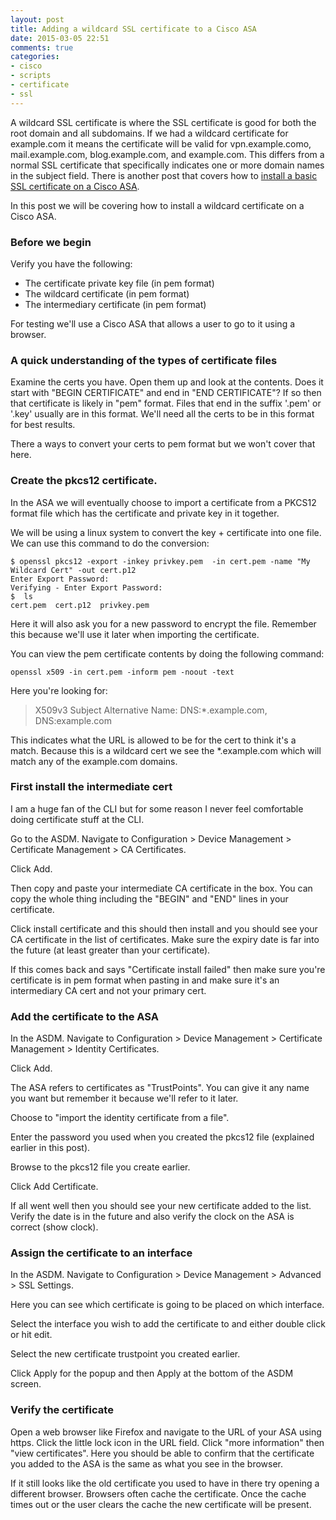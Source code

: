 ```yaml
---
layout: post
title: Adding a wildcard SSL certificate to a Cisco ASA
date: 2015-03-05 22:51
comments: true
categories:
- cisco
- scripts
- certificate
- ssl
---
```

A wildcard SSL certificate is where the SSL certificate is good for both the root domain and all subdomains. If we had a wildcard certificate for example.com it means the certificate will be valid for vpn.example.como, mail.example.com, blog.example.com, and example.com. This differs from a normal SSL certificate that specifically indicates one or more domain names in the subject field. There is another post that covers how to [install a basic SSL certificate on a Cisco ASA](http://www.tunnelsup.com/adding-an-ssl-certificate-on-an-asa).

In this post we will be covering how to install a wildcard certificate on a Cisco ASA.

### Before we begin

Verify you have the following:

* The certificate private key file (in pem format)
* The wildcard certificate (in pem format)
* The intermediary certificate (in pem format)

For testing we'll use a Cisco ASA that allows a user to go to it using a browser.

### A quick understanding of the types of certificate files

Examine the certs you have. Open them up and look at the contents. Does it start with "BEGIN CERTIFICATE" and end in "END CERTIFICATE"? If so then that certificate is likely in "pem" format. Files that end in the suffix '.pem' or '.key' usually are in this format. We'll need all the certs to be in this format for best results. 

There a ways to convert your certs to pem format but we won't cover that here.

### Create the pkcs12 certificate.

In the ASA we will eventually choose to import a certificate from a PKCS12 format file which has the certificate and private key in it together.

We will be using a linux system to convert the key + certificate into one file. We can use this command to do the conversion:

```
$ openssl pkcs12 -export -inkey privkey.pem  -in cert.pem -name "My Wildcard Cert" -out cert.p12
Enter Export Password:
Verifying - Enter Export Password:
$  ls
cert.pem  cert.p12  privkey.pem
```

Here it will also ask you for a new password to encrypt the file. Remember this because we'll use it later when importing the certificate.

You can view the pem certificate contents by doing the following command:

`openssl x509 -in cert.pem -inform pem -noout -text`

Here you're looking for:

> X509v3 Subject Alternative Name: 
>  DNS:*.example.com, DNS:example.com

This indicates what the URL is allowed to be for the cert to think it's a match. Because this is a wildcard cert we see the *.example.com which will match any of the example.com domains.


### First install the intermediate cert
I am a huge fan of the CLI but for some reason I never feel comfortable doing certificate stuff at the CLI.

Go to the ASDM. Navigate to Configuration > Device Management > Certificate Management > CA Certificates.

Click Add. 

Then copy and paste your intermediate CA certificate in the box. You can copy the whole thing including the "BEGIN" and "END" lines in your certificate.

Click install certificate and this should then install and you should see your CA certificate in the list of certificates. Make sure the expiry date is far into the future (at least greater than your certificate).

If this comes back and says "Certificate install failed" then make sure you're certificate is in pem format when pasting in and make sure it's an intermediary CA cert and not your primary cert.




### Add the certificate to the ASA

In the ASDM. Navigate to Configuration > Device Management > Certificate Management > Identity Certificates.

Click Add.

The ASA refers to certificates as "TrustPoints". You can give it any name you want but remember it because we'll refer to it later.

Choose to "import the identity certificate from a file".

Enter the password you used when you created the pkcs12 file (explained earlier in this post).

Browse to the pkcs12 file you create earlier.

Click Add Certificate.

If all went well then you should see your new certificate added to the list. Verify the date is in the future and also verify the clock on the ASA is correct (show clock).

### Assign the certificate to an interface

In the ASDM. Navigate to Configuration > Device Management > Advanced > SSL Settings.

Here you can see which certificate is going to be placed on which interface.

Select the interface you wish to add the certificate to and either double click or hit edit.

Select the new certificate trustpoint you created earlier.

Click Apply for the popup and then Apply at the bottom of the ASDM screen.

### Verify the certificate

Open a web browser like Firefox and navigate to the URL of your ASA using https. Click the little lock icon in the URL field. Click "more information" then "view certificates". Here you should be able to confirm that the certificate you added to the ASA is the same as what you see in the browser.

If it still looks like the old certificate you used to have in there try opening a different browser. Browsers often cache the certificate. Once the cache times out or the user clears the cache the new certificate will be present.





